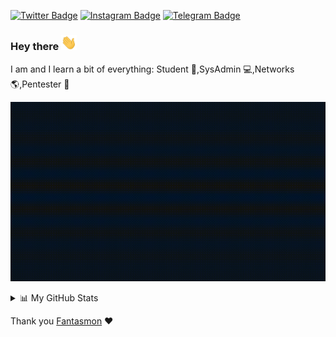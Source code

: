 [![Twitter Badge](https://img.shields.io/badge/-@kyb3rvizsla-1ca0f1?style=flat-square&labelColor=1c1c1f&logo=twitter&logoColor=white&link=https://twitter.com/kyb3rvizsla)](https://twitter.com/kyb3rvizsla) [![Instagram Badge](https://img.shields.io/badge/-@kyb3rvizsla-1ca0f1?style=flat-square&labelColor=1c1c1f&logo=instagram&logoColor=white&link=https://instagram.com/kyb3rvizsla)](https://instagram.com/instagram) [![Telegram Badge](https://img.shields.io/badge/-@kyb3rvizsla-1ca0f1?style=flat-square&labelColor=1c1c1f&logo=telegram&logoColor=dark&link=https://t.me/kyb3rvizsla)](https://t.me/kyb3rvizsla)
### Hey there <img src="hand.gif" width="25px">

I am and I learn a bit of everything: Student :blue_book:,SysAdmin :computer:,Networks :earth_americas:,Pentester :angel:

![Banner](banner.gif)

<details>
<summary>📊 My GitHub Stats</summary>
<br>

![GitHub Stats](https://github-readme-stats.vercel.app/api?username=kyb3rvizsla&show_icons=true&theme=react&include_all_commits=false)
![GitHub Top](https://github-readme-stats.vercel.app/api/top-langs/?username=kyb3rvizsla&show_icons=true&include_all_commits=true&hide_border=false&theme=react&layout=compact)

<a href="https://gitstats.me/kyb3rvizsla" target="_blank">My Git Stats</a>

<a href="https://skyline.github.com/kyb3rvizsla/2021" target="_blank">My GitHub 2021 Skyline</a>

<b>Note:</b> These metrics do not take into account my other repositories hosted by [kyb3rvizsla-others](https://github.com/kyb3rvizsla-others). The top languages is only a metric of the languages my public code consists of and doesn't reflect experience or skill level.

<details>
  <summary>🔥 My GitHub Streaks</summary>
  <br>
    <img src="https://github-readme-streak-stats.herokuapp.com?user=kyb3rvizsla&theme=tokyonight_duo&fire=DD6000" height="192px"/>
</details>

</details>

Thank you [Fantasmon](https://github.com/spawmc) :heart:
